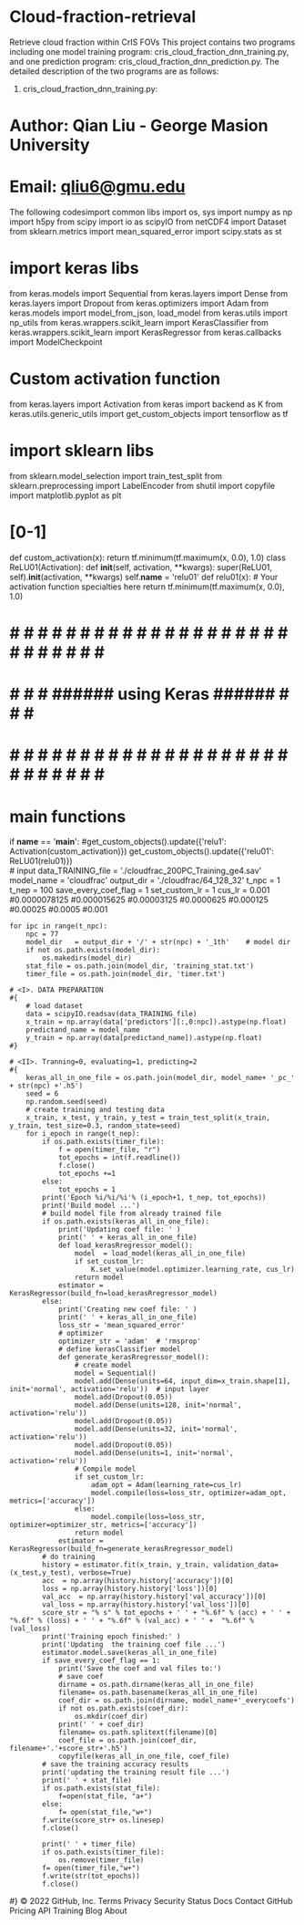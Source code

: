 # Cloud-fraction-retrieval
Retrieve cloud fraction within CrIS FOVs
This project contains two programs including one model training program: cris_cloud_fraction_dnn_training.py, and one prediction program: cris_cloud_fraction_dnn_prediction.py. The detailed description of the two programs are as follows:
1. cris_cloud_fraction_dnn_training.py:
# Author: Qian Liu - George Masion University
# Email: qliu6@gmu.edu

The following codesimport common libs
import os, sys
import numpy as np
import h5py
from scipy import io as scipyIO
from netCDF4 import Dataset
from sklearn.metrics import mean_squared_error
import scipy.stats as st
# import keras libs
from keras.models import Sequential
from keras.layers import Dense
from keras.layers import Dropout
from keras.optimizers import Adam
from keras.models import model_from_json, load_model
from keras.utils import np_utils
from keras.wrappers.scikit_learn import KerasClassifier
from keras.wrappers.scikit_learn import KerasRegressor
from keras.callbacks import ModelCheckpoint
# Custom activation function
from keras.layers import Activation
from keras import backend as K
from keras.utils.generic_utils import get_custom_objects
import tensorflow as tf
# import sklearn libs
from sklearn.model_selection import train_test_split
from sklearn.preprocessing import LabelEncoder
from shutil import copyfile
import matplotlib.pyplot as plt

# [0-1]
def custom_activation(x):
    return tf.minimum(tf.maximum(x, 0.0), 1.0)
class ReLU01(Activation):
    def __init__(self, activation, **kwargs):
        super(ReLU01, self).__init__(activation, **kwargs)
        self.__name__ = 'relu01'
def relu01(x):
    # Your activation function specialties here
    return tf.minimum(tf.maximum(x, 0.0), 1.0)

# # # #  # # # # # # # # # # # # # # # # # # # #  # # # # #
# # # #  ###### using Keras  ######  # # # # 
# # # #  # # # # # # # # # # # # # # # # # # # #  # # # # # 
# main functions
if __name__ == '__main__':
    #get_custom_objects().update({'relu1': Activation(custom_activation)})
    get_custom_objects().update({'relu01': ReLU01(relu01)})  
    # input 
    data_TRAINING_file = './cloudfrac_200PC_Training_ge4.sav' 
    model_name  = 'cloudfrac'
    output_dir = './cloudfrac/64_128_32'
    t_npc = 1   
    t_nep = 100
    save_every_coef_flag   = 1
    set_custom_lr = 1
    cus_lr = 0.001 #0.0000078125 #0.000015625 #0.00003125 #0.0000625 #0.000125 #0.00025 #0.0005 #0.001

    for ipc in range(t_npc):
        npc = 77
        model_dir   = output_dir + '/' + str(npc) + '_1th'    # model dir 
        if not os.path.exists(model_dir):
            os.makedirs(model_dir)   
        stat_file = os.path.join(model_dir, 'training_stat.txt')
        timer_file = os.path.join(model_dir, 'timer.txt')
                            
    # <I>. DATA PREPARATION 
    #{
        # load dataset
        data = scipyIO.readsav(data_TRAINING_file)
        x_train = np.array(data['predictors'][:,0:npc]).astype(np.float)
        predictand_name = model_name
        y_train = np.array(data[predictand_name]).astype(np.float)
    #}

    # <II>. Tranning=0, evaluating=1, predicting=2
    #{
        keras_all_in_one_file = os.path.join(model_dir, model_name+ '_pc_' + str(npc) +'.h5') 
        seed = 6
        np.random.seed(seed)
        # create training and testing data
        x_train, x_test, y_train, y_test = train_test_split(x_train, y_train, test_size=0.3, random_state=seed)
        for i_epoch in range(t_nep):
            if os.path.exists(timer_file):
                f = open(timer_file, "r")
                tot_epochs = int(f.readline())
                f.close()
                tot_epochs +=1
            else:
                tot_epochs = 1
            print('Epoch %i/%i/%i'% (i_epoch+1, t_nep, tot_epochs))
            print('Build model ...')      
            # build model file from already trained file
            if os.path.exists(keras_all_in_one_file):
                print('Updating coef file: ' )
                print(' ' + keras_all_in_one_file)
                def load_kerasRregressor_model():
                    model  = load_model(keras_all_in_one_file)
                    if set_custom_lr:
                        K.set_value(model.optimizer.learning_rate, cus_lr)
                    return model
                estimator = KerasRegressor(build_fn=load_kerasRregressor_model)
            else:
                print('Creating new coef file: ' )
                print(' ' + keras_all_in_one_file)
                loss_str = 'mean_squared_error' 
                # optimizer 
                optimizer_str = 'adam'  # 'rmsprop'
                # define kerasClassifier model
                def generate_kerasRregressor_model():
                    # create model
                    model = Sequential()
                    model.add(Dense(units=64, input_dim=x_train.shape[1], init='normal', activation='relu'))  # input layer
                    model.add(Dropout(0.05))
                    model.add(Dense(units=128, init='normal', activation='relu'))
                    model.add(Dropout(0.05))
                    model.add(Dense(units=32, init='normal', activation='relu'))
                    model.add(Dropout(0.05))
                    model.add(Dense(units=1, init='normal', activation='relu'))
                    # Compile model
                    if set_custom_lr:
                        adam_opt = Adam(learning_rate=cus_lr)
                        model.compile(loss=loss_str, optimizer=adam_opt, metrics=['accuracy'])
                    else:
                        model.compile(loss=loss_str, optimizer=optimizer_str, metrics=['accuracy'])
                    return model
                estimator = KerasRegressor(build_fn=generate_kerasRregressor_model)                       
            # do training
            history = estimator.fit(x_train, y_train, validation_data=(x_test,y_test), verbose=True)
            acc  = np.array(history.history['accuracy'])[0]
            loss = np.array(history.history['loss'])[0]
            val_acc  = np.array(history.history['val_accuracy'])[0]
            val_loss = np.array(history.history['val_loss'])[0]
            score_str = "% s" % tot_epochs + ' ' + "%.6f" % (acc) + ' ' + "%.6f" % (loss) + ' ' + "%.6f" % (val_acc) + ' ' +  "%.6f" % (val_loss)          
            print('Training epoch finished:' )          
            print('Updating  the training coef file ...')
            estimator.model.save(keras_all_in_one_file)
            if save_every_coef_flag == 1:
                print('Save the coef and val files to:')
                # save coef
                dirname = os.path.dirname(keras_all_in_one_file)
                filename= os.path.basename(keras_all_in_one_file)
                coef_dir = os.path.join(dirname, model_name+'_everycoefs')
                if not os.path.exists(coef_dir):
                    os.mkdir(coef_dir)      
                print(' ' + coef_dir)    
                filename= os.path.splitext(filename)[0]
                coef_file = os.path.join(coef_dir, filename+'.'+score_str+'.h5')
                copyfile(keras_all_in_one_file, coef_file)
            # save the training accuracy results
            print('updating the training result file ...')
            print(' ' + stat_file)
            if os.path.exists(stat_file):
                f=open(stat_file, "a+")
            else:
                f= open(stat_file,"w+")
            f.write(score_str+ os.linesep)
            f.close()

            print(' ' + timer_file)
            if os.path.exists(timer_file):
                os.remove(timer_file)
            f= open(timer_file,"w+")
            f.write(str(tot_epochs))
            f.close()
#}
© 2022 GitHub, Inc.
Terms
Privacy
Security
Status
Docs
Contact GitHub
Pricing
API
Training
Blog
About
